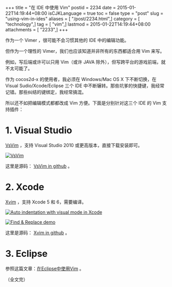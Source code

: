 +++
title = "在 IDE 中使用 Vim"
postid = 2234
date = 2015-01-22T14:19:44+08:00
isCJKLanguage = true
toc = false
type = "post"
slug = "using-vim-in-ides"
aliases = [ "/post/2234.html",]
category = [ "technology",]
tag = [ "vim",]
lastmod = 2015-01-22T14:19:44+08:00
attachments = [ "2233",]
+++


作为一个 Vimer ，很可能不会习惯其他的 IDE 中的编辑功能。

但作为一个理性的 Vimer，我们也应该知道并非所有的东西都适合用 Vim 来写。

例如，写后端或许可以只用 Vim（或许 JAVA 除外），但写跨平台的游戏前端，就不太可能了。

作为 cocos2d-x 的使用者，我必须在 Windows/Mac OS X 下不断切换，在 Visual Sudio/Xcode/Eclipse 三个 IDE 中不断辗转。那些坑爹的快捷键，我经常记错。那些纠结的键绑定，我经常搞混。

所以还不如把编辑模式都都改成 Vim 方便。下面是分别针对这三个 IDE 的 Vim 支持插件： <!--more-->

# 1. Visual Studio

[VsVim][1] ，支持 Visual Studio 2010 或更高版本，直接下载安装即可。

[![VsVim][51]][51]

这里是源码： [VsVim in github][2] 。

# 2. Xcode

[Xvim][3] ，支持 Xcode 5 和 6，需要编译。

[![Auto indentation with visual mode in Xcode][52]][52]

[![Find & Replace demo][53]][53]

这里是源码： [Xvim in github][4] 。

# 3. Eclipse

参照这篇文章：[在Eclipse中使用Vim][5] 。

（全文完）

[1]: https://visualstudiogallery.msdn.microsoft.com/59ca71b3-a4a3-46ca-8fe1-0e90e3f79329/
[2]: https://github.com/jaredpar/VsVim 'VsVim'
[3]: http://xvim.org/ 'Xvim'
[4]: https://github.com/XVimProject/XVim
[5]: https://blog.zengrong.net/post/1602.html
[51]: /uploads/2015/01/vsvim.png 'VsVim'
[52]: http://i.imgur.com/xAS5yik.png 'auto indentation with visual mode in Xcode'
[53]: http://i.imgur.com/UezSflH.png 'Find & Replace demo'
